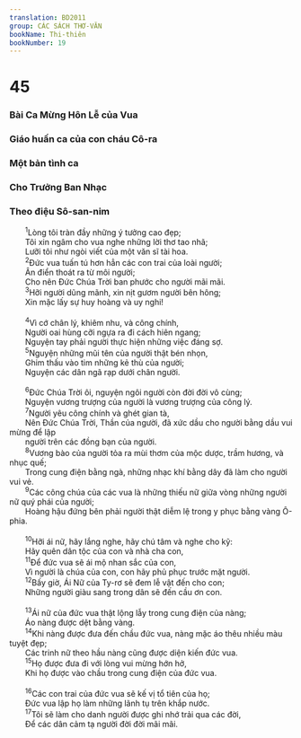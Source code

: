 ```yaml
---
translation: BD2011
group: CÁC SÁCH THƠ-VĂN
bookName: Thi-thiên 
bookNumber: 19
---
```


<div class="title"><h1>45</h1><h3>Bài Ca Mừng Hôn Lễ của Vua</h3><h3>Giáo huấn ca của con cháu Cô-ra</h3><h3>Một bản tình ca</h3><h3>Cho Trưởng Ban Nhạc</h3><h3>Theo điệu Sô-san-nim</h3></div>
<span class="verse thi_45_1">  <sup>1</sup>Lòng tôi tràn đầy những ý tưởng cao đẹp;<br/>  Tôi xin ngâm cho vua nghe những lời thơ tao nhã;<br/>  Lưỡi tôi như ngòi viết của một văn sĩ tài hoa.<br/></span>
<span class="verse thi_45_2">  <sup>2</sup>Ðức vua tuấn tú hơn hẳn các con trai của loài người;<br/>  Ân điển thoát ra từ môi người;<br/>  Cho nên Ðức Chúa Trời ban phước cho người mãi mãi.<br/></span>
<span class="verse thi_45_3">  <sup>3</sup>Hỡi người dũng mãnh, xin nịt gươm người bên hông;<br/>  Xin mặc lấy sự huy hoàng và uy nghi!<br/><br/></span>
<span class="verse thi_45_4">  <sup>4</sup>Vì cớ chân lý, khiêm nhu, và công chính,<br/>  Người oai hùng cỡi ngựa ra đi cách hiên ngang;<br/>  Nguyện tay phải người thực hiện những việc đáng sợ.<br/></span>
<span class="verse thi_45_5">  <sup>5</sup>Nguyện những mũi tên của người thật bén nhọn,<br/>  Ghim thấu vào tim những kẻ thù của người;<br/>  Nguyện các dân ngã rạp dưới chân người.<br/><br/></span>
<span class="verse thi_45_6">  <sup>6</sup>Ðức Chúa Trời ôi, nguyện ngôi người còn đời đời vô cùng;<br/>  Nguyện vương trượng của người là vương trượng của công lý.<br/></span>
<span class="verse thi_45_7">  <sup>7</sup>Người yêu công chính và ghét gian tà,<br/>  Nên Ðức Chúa Trời, Thần của người, đã xức dầu cho người bằng dầu vui mừng để lập<br/>  người trên các đồng bạn của người.<br/></span>
<span class="verse thi_45_8">  <sup>8</sup>Vương bào của người tỏa ra mùi thơm của mộc dược, trầm hương, và nhục quế;<br/>  Trong cung điện bằng ngà, những nhạc khí bằng dây đã làm cho người vui vẻ.<br/></span>
<span class="verse thi_45_9">  <sup>9</sup>Các công chúa của các vua là những thiếu nữ giữa vòng những người nữ quý phái của người;<br/>  Hoàng hậu đứng bên phải người thật diễm lệ trong y phục bằng vàng Ô-phia.<br/><br/></span>
<span class="verse thi_45_10">  <sup>10</sup>Hỡi ái nữ, hãy lắng nghe, hãy chú tâm và nghe cho kỹ:<br/>  Hãy quên dân tộc của con và nhà cha con,<br/></span>
<span class="verse thi_45_11">  <sup>11</sup>Ðể đức vua sẽ ái mộ nhan sắc của con,<br/>  Vì người là chúa của con, con hãy phủ phục trước mặt người.<br/></span>
<span class="verse thi_45_12">  <sup>12</sup>Bấy giờ, Ái Nữ của Ty-rơ sẽ đem lễ vật đến cho con;<br/>  Những người giàu sang trong dân sẽ đến cầu ơn con.<br/><br/></span>
<span class="verse thi_45_13">  <sup>13</sup>Ái nữ của đức vua thật lộng lẫy trong cung điện của nàng;<br/>  Áo nàng được dệt bằng vàng.<br/></span>
<span class="verse thi_45_14">  <sup>14</sup>Khi nàng được đưa đến chầu đức vua, nàng mặc áo thêu nhiều màu tuyệt đẹp;<br/>  Các trinh nữ theo hầu nàng cũng được diện kiến đức vua.<br/></span>
<span class="verse thi_45_15">  <sup>15</sup>Họ được đưa đi với lòng vui mừng hớn hở,<br/>  Khi họ được vào chầu trong cung điện của đức vua.<br/><br/></span>
<span class="verse thi_45_16">  <sup>16</sup>Các con trai của đức vua sẽ kế vị tổ tiên của họ;<br/>  Ðức vua lập họ làm những lãnh tụ trên khắp nước.<br/></span>
<span class="verse thi_45_17">  <sup>17</sup>Tôi sẽ làm cho danh người được ghi nhớ trải qua các đời,<br/>  Ðể các dân cảm tạ người đời đời mãi mãi.<br/></span>
